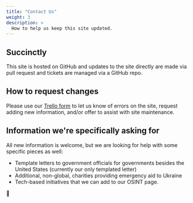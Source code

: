```yaml
---
title: "Contact Us"
weight: 3
description: >
  How to help us keep this site updated.
---
```


## Succinctly

This site is hosted on GitHub and updates to the site directly are
made via pull request and tickets are managed via a GitHub repo.

## How to request changes

Please use our [Trello form](https://app.bluecatforms.com/q1Ga9mo3/new-form)
to let us know of errors on the site, request adding new
information, and/or offer to assist with site maintenance.

## Information we're specifically asking for

All new information is welcome, but we are looking for help with
some specific pieces as well:

* Template letters to government officials for governments besides
the United States (currently our only templated letter)
* Additional, non-global, charities providing emergency aid to
Ukraine
* Tech-based initiatives that we can add to our OSINT page.


🌻
